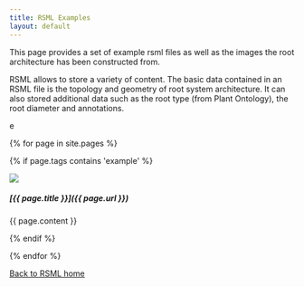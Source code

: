 ```yaml
---
title: RSML Examples
layout: default
---
```


This page provides a set of example rsml files as well as the images the root architecture has been constructed from.

RSML allows to store a variety of content. The basic data contained in an RSML file is the topology and geometry of root system architecture. It can also stored additional data such as the root type (from Plant Ontology), the root diameter and annotations.

 e
  
  {% for page in site.pages %}
  
  {% if page.tags contains 'example' %}
  
  <div class="example_block" markdown="1">
  
  <img src="image/example/{{ page.title }}_tn.png">
  
  <h5 markdown="1"> [{{ page.title }}]({{ page.url }}) </h5>
  
  {{ page.content }}  
  
  </div>
  
  {% endif %}
  
  {% endfor %}

[Back to RSML home](index)